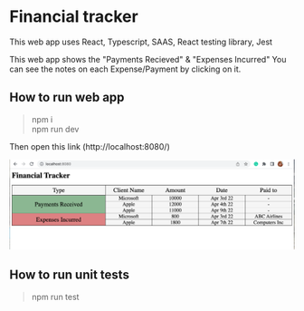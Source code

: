 # Financial tracker

This web app uses React, Typescript, SAAS, React testing library, Jest

This web app shows the "Payments Recieved" & "Expenses Incurred"
You can see the notes on each Expense/Payment by clicking on it.

## How to run web app

> npm i <br />
> npm run dev

Then open this link (http://localhost:8080/)

![App screenshot](/app_ss.png)

## How to run unit tests

> npm run test


